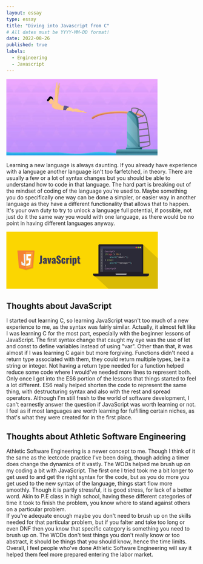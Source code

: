 ```yaml
---
layout: essay
type: essay
title: "Diving into Javascript from C"
# All dates must be YYYY-MM-DD format!
date: 2022-08-26
published: true
labels:
  - Engineering
  - Javascript
---
```

<img width="400px" class="rounded float-start pe-4" src="../img/diving-java/diving-board-ban.png">

Learning a new language is always daunting.  If you already have experience with a language another language isn't too farfetched, in theory.  There are usually a few or a lot of syntax changes but you should be able to understand how to code in that language.  The hard part is breaking out of the mindset of coding of the language you're used to.  Maybe something you do specifically one way can be done a simpler, or easier way in another language as they have a different functionality that allows that to happen.  It's your own duty to try to unlock a language full potential, if possible, not just do it the same way you would with one language, as there would be no point in having different languages anyway.

<img width="400px" class="rounded float-start pe-4" src="../img/diving-java/javascript-banner.png">

## Thoughts about JavaScript
  I started out learning C, so learning JavaScript wasn't too much of a new experience to me, as the syntax was fairly similar.  Actually, it almost felt like I was learning C for the most part, especially with the beginner lessons of JavaScript.  The first syntax change that caught my eye was the use of let and const to define variables instead of using "var".  Other than that, it was almost if I was learning C again but more forgiving.  Functions didn't need a return type associated with them, they could return multiple types, be it a string or integer.  Not having a return type needed for a function helped reduce some code where I would've needed more lines to represent both. 
  Only once I got into the ES6 portion of the lessons that things started to feel a lot different.  ES6 really helped shorten the code to represent the same thing, with destructuring syntax and also with the rest and spread operators.  Although I'm still fresh to the world of software development, I can't earnestly answer the question if JavaScript was worth learning or not.  I feel as if most languages are worth learning for fulfilling certain niches, as that's what they were created for in the first place.

## Thoughts about Athletic Software Engineering

  Athletic Software Engineering is a newer concept to me.  Though I think of it the same as the leetcode practice I've been doing, though adding a timer does change the dynamics of it vastly.  The WODs helped me brush up on my coding a bit with JavaScript.  The first one I tried took me a bit longer to get used to and get the right syntax for the code, but as you do more you get used to the new syntax of the language, things start flow more smoothly.  Though it is partly stressful, it is good stress, for lack of a better word. Akin to P.E class in high school, having these different categories of time it took to finish the problem, you know where to stand against others on a particular problem.  
  If you're adequate enough maybe you don't need to brush up on the skills needed for that particular problem, but if you falter and take too long or even DNF then you know that specific category is something you need to brush up on.  The WODs don't test things you don't really know or too abstract, it should be things that you should know, hence the time limits. Overall, I feel people who've done Athletic Software Engineering will say it helped them feel more prepared entering the labor market.

